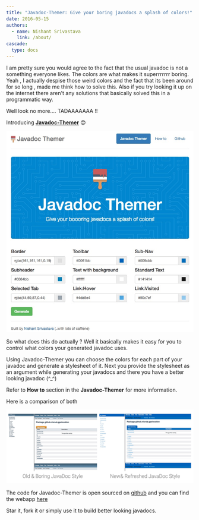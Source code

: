 ```yaml
---
title: "Javadoc-Themer: Give your boring javadocs a splash of colors!"
date: 2016-05-15
authors:
  - name: Nishant Srivastava
    link: /about/
cascade:
  type: docs
---
```


<!--more-->

I am pretty sure you would agree to the fact that the usual javadoc is not a something everyone likes. The colors are what makes it superrrrrrr boring. Yeah , I actually despise those weird colors and the fact that its been around for so long , made me think how to solve this. Also if you try looking it up on the internet there aren't any solutions that basically solved this in a programmatic way.

Well look no more.... TADAAAAAAA !!

Introducing **[Javadoc-Themer](https://nisrulz.com/javadoc-themer/)** 😊

![Banner](img/javadocthemer/javadocthemer.png)

So what does this do actually ? Well it basically makes it easy for you to control what colors your generated javadoc uses.

Using Javadoc-Themer you can choose the colors for each part of your javadoc and generate a stylesheet of it. Next you provide the stylesheet as an argument while generating your javadocs and there you have a better looking javadoc (^\_^)

Refer to **How to** section in the **Javadoc-Themer** for more information.

Here is a comparison of both

![javadocdiff](img/javadocthemer/javadocdiff.png)

The code for Javadoc-Themer is open sourced on [github](https://github.com/nisrulz/javadoc-themer) and you can find the webapp [here](https://nisrulz.com/javadoc-themer/)

Star it, fork it or simply use it to build better looking javadocs.

